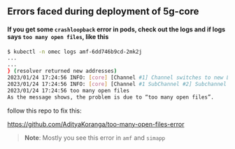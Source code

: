 ## Errors faced during deployment of 5g-core

#### If you get some `crashloopback` error in pods, check out the logs and if logs says `too many open files`, like this
```bash
$ kubectl -n omec logs amf-6dd746b9cd-2mk2j
...
...
} (resolver returned new addresses)
2023/01/24 17:24:56 INFO: [core] [Channel #1] Channel switches to new LB policy "pick_first"
2023/01/24 17:24:56 INFO: [core] [Channel #1 SubChannel #2] Subchannel created
2023/01/24 17:24:56 too many open files
As the message shows, the problem is due to “too many open files”.
```
follow this repo to fix this:

https://github.com/AdityaKoranga/too-many-open-files-error

> **Note**: Mostly you see this error in `amf` and `simapp`